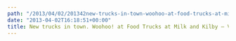 ```yaml
---
path: "/2013/04/02/201342new-trucks-in-town-woohoo-at-food-trucks-at-milk-and-kilby-view-on-path/" 
date: "2013-04-02T16:18:51+00:00" 
title: New trucks in town. Woohoo! at Food Trucks at Milk and Kilby – View on Path.
---
```

<img src="https://i0.wp.com/technovangelist.envl.pe/wp-content/uploads/sites/3/2013/04/img2.jpg?w=1080" alt="" data-recalc-dims="1" />